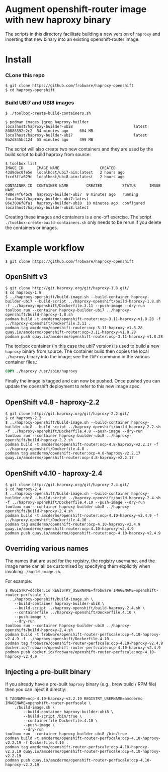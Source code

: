 # Augment openshift-router image with new haproxy binary

The scripts in this directory facilitate building a new version of
`haproxy` and inserting that new binary into an existing
openshift-router image.

# Install

### CLone this repo

	$ git clone https://github.com/frobware/haproxy-openshift
	$ cd haproxy-openshift

### Build UBI7 and UBI8 images

	$ ./toolbox-create-build-containers.sh

	$ podman images |grep haproxy-builder
	localhost/haproxy-builder-ubi8                           latest                             80888392c2c2  54 minutes ago     604 MB
	localhost/haproxy-builder-ubi7                           latest                             9a2d845bc124  55 minutes ago     499 MB

The script will also create two new containers and they are used by
the build script to build haproxy from source:

	$ toolbox list
	IMAGE ID      IMAGE NAME                  CREATED
	43d9dec0fe5e  localhost/ubi7-aim:latest   2 hours ago
	fccd3ffa629c  localhost/ubi8-aim:latest   2 hours ago

	CONTAINER ID  CONTAINER NAME        CREATED         STATUS      IMAGE NAME
	488e74f64bc9  haproxy-builder-ubi7  9 minutes ago   running     localhost/haproxy-builder-ubi7:latest
	86e3086f8fa1  haproxy-builder-ubi8  10 minutes ago  configured  localhost/haproxy-builder-ubi8:latest

Creating these images and containers is a one-off exercise. The script
`./toolbox-create-build-containers.sh` only needs to be rerun if you
delete the containers or images.

# Example workflow

	$ git clone https://github.com/frobware/haproxy-openshift

## OpenShift v3

	$ git clone http://git.haproxy.org/git/haproxy-1.8.git/
	$ cd haproxy-1.8
	$ ../haproxy-openshift/build-image.sh --build-container haproxy-builder-ubi7 --build-script ../haproxy-openshift/build-haproxy-1.8.sh -f ../haproxy-openshift/Dockerfile.3.11 --push-image --dry-run
	toolbox run --container haproxy-builder-ubi7 ../haproxy-openshift/build-haproxy-1.8.sh
	podman build -t amcdermo/openshift-router:ocp-3.11-haproxy-v1.8.28 -f ../haproxy-openshift/Dockerfile.3.11 .
	podman tag amcdermo/openshift-router:ocp-3.11-haproxy-v1.8.28 quay.io/amcdermo/openshift-router:ocp-3.11-haproxy-v1.8.28
	podman push quay.io/amcdermo/openshift-router:ocp-3.11-haproxy-v1.8.28

The toolbox container (in this case the ubi7 version) is used to build
a new `haproxy` binary from source. The container build then copies
the local `./haproxy` binary into the image; see the `COPY` command in
the various container files.:

```Dockerfile
COPY ./haproxy /usr/sbin/haproxy
```

Finally the image is tagged and can now be pushed. Once pushed you can
update the openshift deployment to refer to this new image spec.

## OpenShift v4.8 - haproxy-2.2

	$ git clone http://git.haproxy.org/git/haproxy-2.2.git/
	$ cd haproxy-2.2
	$ ../haproxy-openshift/build-image.sh --build-container haproxy-builder-ubi8 --build-script ../haproxy-openshift/build-haproxy-2.2.sh -f ../haproxy-openshift/Dockerfile.4.8 --push-image --dry-run
	toolbox run --container haproxy-builder-ubi8 ../haproxy-openshift/build-haproxy-2.2.sh
	podman build -t amcdermo/openshift-router:ocp-4.8-haproxy-v2.2.17 -f ../haproxy-openshift/Dockerfile.4.8 .
	podman tag amcdermo/openshift-router:ocp-4.8-haproxy-v2.2.17 quay.io/amcdermo/openshift-router:ocp-4.8-haproxy-v2.2.17

## OpenShift v4.10 - haproxy-2.4

	$ git clone http://git.haproxy.org/git/haproxy-2.4.git/
	$ cd haproxy-2.4
	$ ../haproxy-openshift/build-image.sh --build-container haproxy-builder-ubi8 --build-script ../haproxy-openshift/build-haproxy-2.4.sh -f ../haproxy-openshift/Dockerfile.4.10 --push-image --dry-run
	toolbox run --container haproxy-builder-ubi8 ../haproxy-openshift/build-haproxy-2.4.sh
	podman build -t amcdermo/openshift-router:ocp-4.10-haproxy-v2.4.9 -f ../haproxy-openshift/Dockerfile.4.10 .
	podman tag amcdermo/openshift-router:ocp-4.10-haproxy-v2.4.9 quay.io/amcdermo/openshift-router:ocp-4.10-haproxy-v2.4.9
	podman push quay.io/amcdermo/openshift-router:ocp-4.10-haproxy-v2.4.9

## Overriding various names

The names that are used for the registry, the registry username, and
the image name can all be customised by specifying them explicitly
when invoking `./build-image.sh`.

For example:

	$ REGISTRY=docker.io REGISTRY_USERNAME=frobware IMAGENAME=openshift-router-perfscale \
	  ../haproxy-openshift/build-image.sh \
		--build-container haproxy-builder-ubi8 \
		--build-script ../haproxy-openshift/build-haproxy-2.4.sh \
		--containerfile ../haproxy-openshift/Dockerfile.4.10 \
		--push-image \
		--dry-run
	toolbox run --container haproxy-builder-ubi8 ../haproxy-openshift/build-haproxy-2.4.sh
	podman build -t frobware/openshift-router-perfscale:ocp-4.10-haproxy-v2.4.9 -f ../haproxy-openshift/Dockerfile.4.10 .
	podman tag frobware/openshift-router-perfscale:ocp-4.10-haproxy-v2.4.9 docker.io/frobware/openshift-router-perfscale:ocp-4.10-haproxy-v2.4.9
	podman push docker.io/frobware/openshift-router-perfscale:ocp-4.10-haproxy-v2.4.9

## Injecting a pre-built binary

If you already have a pre-built `haproxy` binary (e.g., brew build /
RPM file) then you can inject it directly:

	$ TAGNAME=ocp-4.10-haproxy-v2.2.19 REGISTRY_USERNAME=amcdermo IMAGENAME=openshift-router-perfscale \
		./build-image.sh \
			--build-container haproxy-builder-ubi8 \
			--build-script /bin/true \
			--containerfile Dockerfile.4.10 \
			--push-image \
			--dry-run
	toolbox run --container haproxy-builder-ubi8 /bin/true
	podman build -t amcdermo/openshift-router-perfscale:ocp-4.10-haproxy-v2.2.19 -f Dockerfile.4.10 .
	podman tag amcdermo/openshift-router-perfscale:ocp-4.10-haproxy-v2.2.19 quay.io/amcdermo/openshift-router-perfscale:ocp-4.10-haproxy-v2.2.19
	podman push quay.io/amcdermo/openshift-router-perfscale:ocp-4.10-haproxy-v2.2.19
